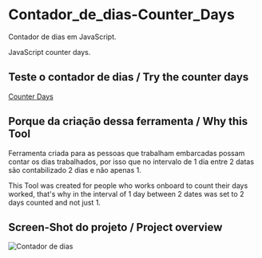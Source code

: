 # Contador_de_dias-Counter_Days

Contador de dias em JavaScript.

JavaScript counter days.

## Teste o contador de dias / Try the counter days

[Counter Days](https://calc-dias.netlify.app/)

## Porque da criação dessa ferramenta / Why this Tool

Ferramenta criada para as pessoas que trabalham embarcadas possam contar os dias trabalhados, por isso que no intervalo de 1 dia entre 2 datas são contabilizado 2 dias e não apenas 1.

This Tool was created for people who works onboard to count their days worked, that's why in the interval of 1 day between 2 dates was set to 2 days counted and not just 1.

## Screen-Shot do projeto / Project overview

![Contador de dias](https://lh5.googleusercontent.com/3ySb2Ea0F6x_H33h_lT_HOaCotRIoDrKi87D0nMDl38DU06JD6byPQBAEfoe3w0XjeAFapziDxKoAiZCyfQrVHBJK35ed-qjZdVI_q_essM2eXNqtcMEAV3EDvn0pWVlvg=w1280)
